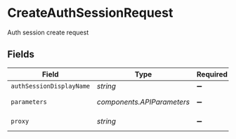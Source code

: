 # CreateAuthSessionRequest

Auth session create request


## Fields

| Field                                                                  | Type                                                                   | Required                                                               | Description                                                            |
| ---------------------------------------------------------------------- | ---------------------------------------------------------------------- | ---------------------------------------------------------------------- | ---------------------------------------------------------------------- |
| `authSessionDisplayName`                                               | *string*                                                               | :heavy_minus_sign:                                                     | Auth session display name                                              |
| `parameters`                                                           | *components.APIParameters*                                             | :heavy_minus_sign:                                                     | The parameters to be passed to the API.                                |
| `proxy`                                                                | *string*                                                               | :heavy_minus_sign:                                                     | Proxy URL following this format `http://username@password:domain:port` |